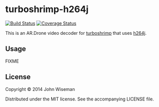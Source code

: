 # turboshrimp-h264j

[![Build Status](https://travis-ci.org/wiseman/turboshrimp-h264j.svg?branch=master)](https://travis-ci.org/wiseman/turboshrimp-h264j)
[![Coverage Status](https://img.shields.io/coveralls/wiseman/turboshrimp-h264j.svg)](https://coveralls.io/r/wiseman/turboshrimp-h264j)

This is an AR.Drone video decoder for
[turboshrimp](https://github.com/wiseman/turboshrimp) that uses
[h264j](https://code.google.com/p/h264j/).

## Usage

FIXME

## License

Copyright © 2014 John Wiseman

Distributed under the MIT license.  See the accompanying LICENSE file.

